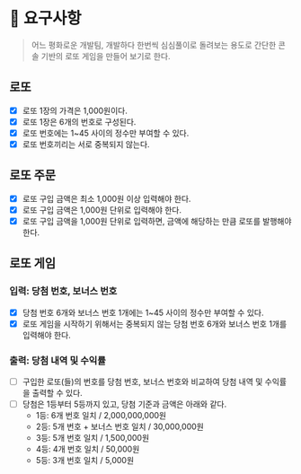 # 🎯 요구사항

> 어느 평화로운 개발팀, 개발하다 한번씩 심심풀이로 돌려보는 용도로 간단한 콘솔 기반의 로또 게임을 만들어 보기로 한다.

## 로또

- [x] 로또 1장의 가격은 1,000원이다.
- [x] 로또 1장은 6개의 번호로 구성된다.
- [x] 로또 번호에는 1~45 사이의 정수만 부여할 수 있다.
- [x] 로또 번호끼리는 서로 중복되지 않는다.

## 로또 주문

- [x] 로또 구입 금액은 최소 1,000원 이상 입력해야 한다.
- [x] 로또 구입 금액은 1,000원 단위로 입력해야 한다.
- [x] 로또 구입 금액을 1,000원 단위로 입력하면, 금액에 해당하는 만큼 로또를 발행해야 한다.

## 로또 게임

### 입력: 당첨 번호, 보너스 번호

- [x] 당첨 번호 6개와 보너스 번호 1개에는 1~45 사이의 정수만 부여할 수 있다.
- [x] 로또 게임을 시작하기 위해서는 중복되지 않는 당첨 번호 6개와 보너스 번호 1개를 입력해야 한다.

### 출력: 당첨 내역 및 수익률

- [ ] 구입한 로또(들)의 번호를 당첨 번호, 보너스 번호와 비교하여 당첨 내역 및 수익률을 출력할 수 있다.
- [ ] 당첨은 1등부터 5등까지 있고, 당첨 기준과 금액은 아래와 같다.
  - 1등: 6개 번호 일치 / 2,000,000,000원
  - 2등: 5개 번호 + 보너스 번호 일치 / 30,000,000원
  - 3등: 5개 번호 일치 / 1,500,000원
  - 4등: 4개 번호 일치 / 50,000원
  - 5등: 3개 번호 일치 / 5,000원
